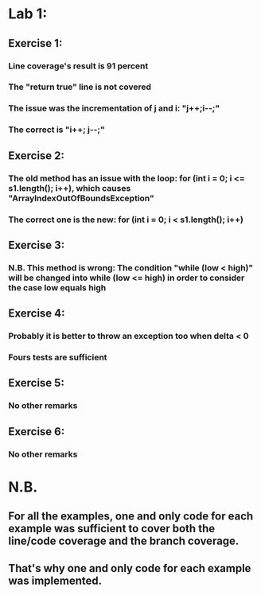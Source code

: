 # Lab 1:
## Exercise 1:
### Line coverage's result is 91 percent
### The "return true" line is not covered
### The issue was the incrementation of j and i: "j++;i--;"
### The correct is "i++; j--;"
## Exercise 2:
### The old method has an issue with the loop: for (int i = 0; i <= s1.length(); i++), which causes "ArrayIndexOutOfBoundsException"
### The correct one is the new: for (int i = 0; i < s1.length(); i++)
## Exercise 3:
### N.B. This method is wrong: The condition "while (low < high)" will be changed into while (low <= high) in order to consider the case low equals high
## Exercise 4:
### Probably it is better to throw an exception too when delta < 0
### Fours tests are sufficient
## Exercise 5:
### No other remarks
## Exercise 6:
### No other remarks

# N.B. 
## For all the examples, one and only code for each example was sufficient to cover both the line/code coverage and the branch coverage.
## That's why one and only code for each example was implemented.
